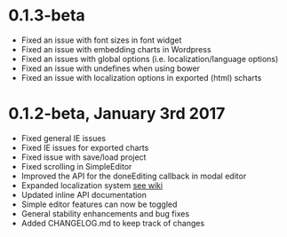 # 0.1.3-beta
  * Fixed an issue with font sizes in font widget
  * Fixed an issue with embedding charts in Wordpress
  * Fixed an issues with global options (i.e. localization/language options)
  * Fixed an issue with undefines when using bower
  * Fixed an issue with localization options in exported (html) scharts

# 0.1.2-beta, January 3rd 2017

  * Fixed general IE issues
  * Fixed IE issues for exported charts
  * Fixed issue with save/load project
  * Fixed scrolling in SimpleEditor
  * Improved the API for the doneEditing callback in modal editor
  * Expanded localization system [see wiki](https://github.com/highcharts/highcharts-editor/wiki/Localization)
  * Updated inline API documentation
  * Simple editor features can now be toggled
  * General stability enhancements and bug fixes
  * Added CHANGELOG.md to keep track of changes


